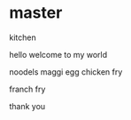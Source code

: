 # master
kitchen



hello welcome to my world

noodels
maggi 
egg
chicken fry

franch fry 

 thank you
 
